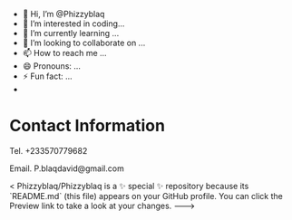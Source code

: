 - 👋 Hi, I’m @Phizzyblaq
- 👀 I’m interested in coding...
- 🌱 I’m currently learning ...
- 💞️ I’m looking to collaborate on ...
- 📫 How to reach me ...
- 😄 Pronouns: ...
- ⚡ Fun fact: ...
- 
<!DOCTYPE html>
<html>
<head>
  <title>Contact Information</title>
</head>
<body>

<h1>Contact Information</h1>
<p>Tel. +233570779682</p>
<p>Email. P.blaqdavid@gmail.com</p>

</body>
</html>
<
Phizzyblaq/Phizzyblaq is a ✨ special ✨ repository because its `README.md` (this file) appears on your GitHub profile.
You can click the Preview link to take a look at your changes.
--->
